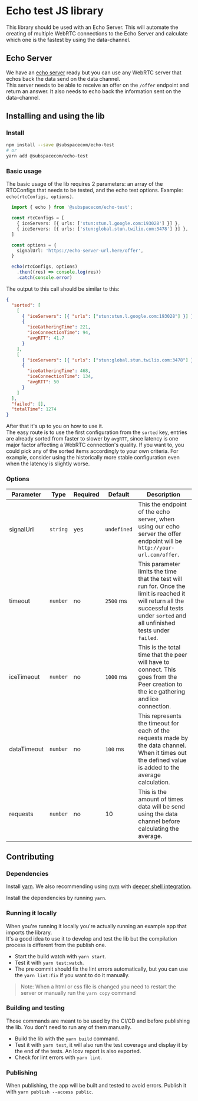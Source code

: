 # Echo test JS library

This library should be used with an Echo Server. This will automate the creating of multiple WebRTC connections to the Echo Server and calculate which one is the fastest by using the data-channel.

## Echo Server
We have an [echo server](https://github.com/subspace-com/subspace_webrtc_echoserver) ready but you can use any WebRTC server that echos back the data send on the data channel.\
This server needs to be able to receive an offer on the `/offer` endpoint and return an answer. It also needs to echo back the information sent on the data-channel.

## Installing and using the lib

### Install

```bash
npm install --save @subspacecom/echo-test
# or
yarn add @subspacecom/echo-test
```

### Basic usage

The basic usage of the lib requires 2 parameters: an array of the RTCConfigs that needs to be tested, and the echo test options. Example: `echo(rtcConfigs, options)`.

```typescript
  import { echo } from '@subspacecom/echo-test';

  const rtcConfigs = [
    { iceServers: [{ urls: ['stun:stun.l.google.com:193028'] }] },
    { iceServers: [{ urls: ['stun:global.stun.twilio.com:3478'] }] },
  ]

  const options = {
    signalUrl: 'https://echo-server-url.here/offer',
  }

  echo(rtcConfigs, options)
    .then((res) => console.log(res))
    .catch(console.error)
```

The output to this call should be similar to this:

```json
{
  "sorted": [
    [
      { "iceServers": [{ "urls": ["stun:stun.l.google.com:193028"] }] },
      {
        "iceGatheringTime": 221,
        "iceConnectionTime": 94,
        "avgRTT": 41.7
      }
    ],
    [
      { "iceServers": [{ "urls": ["stun:global.stun.twilio.com:3478"] }] },
      {
        "iceGatheringTime": 468,
        "iceConnectionTime": 134,
        "avgRTT": 50
      }
    ]
  ],
  "failed": [],
  "totalTime": 1274
}
```

After that it's up to you on how to use it.\
The easy route is to use the first configuration from the `sorted` key, entries are already sorted from faster to slower by `avgRTT`, since latency is one major factor affecting a WebRTC connection's quality.
If you want to, you could pick any of the sorted items accordingly to your own criteria. For example, consider using the historically more stable configuration even when the latency is slightly worse.

### Options

| Parameter | Type | Required | Default | Description |
| - | - | - | - | - |
| signalUrl | `string` | yes | `undefined` | This the endpoint of the echo server, when using our echo server the offer endpoint will be `http://your-url.com/offer`. |
| timeout | `number` | no | `2500` ms | This parameter limits the time that the test will run for. Once the limit is reached it will return all the successful tests under `sorted` and all unfinished tests under `failed`. |
| iceTimeout | `number` | no | `1000` ms | This is the total time that the peer will have to connect. This goes from the Peer creation to the ice gathering and ice connection. |
| dataTimeout | `number` | no | `100` ms | This represents the timeout for each of the requests made by the data channel. When it times out the defined value is added to the average calculation. |
| requests | `number` | no | 10 | This is the amount of times data will be send using the data channel before calculating the average. |

## Contributing

### Dependencies

Install [yarn](https://classic.yarnpkg.com/lang/en/docs/install). We also recommending using [nvm](https://github.com/nvm-sh/nvm#installing-and-updating) with [deeper shell integration](https://github.com/nvm-sh/nvm#deeper-shell-integration).

Install the dependencies by running `yarn`.

### Running it locally

When you're running it locally you're actually running an example app that imports the library.\
It's a good idea to use it to develop and test the lib but the compilation process is different from the publish one.

- Start the build watch with `yarn start`.
- Test it with `yarn test:watch`.
- The pre commit should fix the lint errors automatically, but you can use the `yarn lint:fix` if you want to do it manually.

> Note: When a html or css file is changed you need to restart the server or manually run the `yarn copy` command

### Building and testing

Those commands are meant to be used by the CI/CD and before publishing the lib. You don't need to run any of them manually.

- Build the lib with the `yarn build` command.
- Test it with `yarn test`, it will also run the test coverage and display it by the end of the tests. An lcov report is also exported.
- Check for lint errors with `yarn lint`.

### Publishing

When publishing, the app will be built and tested to avoid errors.
Publish it with `yarn publish --access public`.
